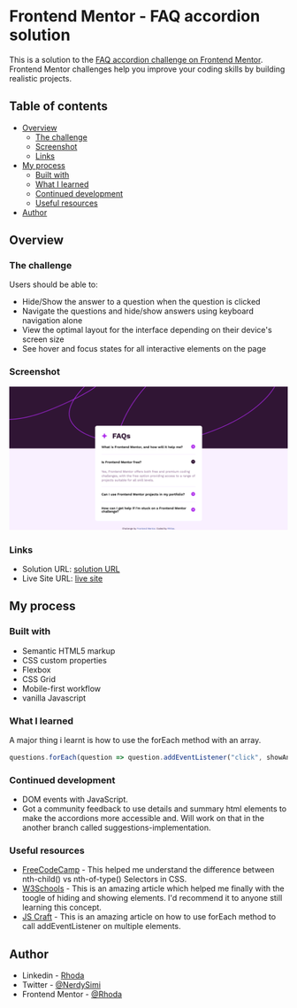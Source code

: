# Frontend Mentor - FAQ accordion solution

This is a solution to the [FAQ accordion challenge on Frontend Mentor](https://www.frontendmentor.io/challenges/faq-accordion-wyfFdeBwBz). Frontend Mentor challenges help you improve your coding skills by building realistic projects. 

## Table of contents

- [Overview](#overview)
  - [The challenge](#the-challenge)
  - [Screenshot](#screenshot)
  - [Links](#links)
- [My process](#my-process)
  - [Built with](#built-with)
  - [What I learned](#what-i-learned)
  - [Continued development](#continued-development)
  - [Useful resources](#useful-resources)
- [Author](#author)



## Overview

### The challenge

Users should be able to:

- Hide/Show the answer to a question when the question is clicked
- Navigate the questions and hide/show answers using keyboard navigation alone
- View the optimal layout for the interface depending on their device's screen size
- See hover and focus states for all interactive elements on the page

### Screenshot

![](./Screenshot.png)


### Links

- Solution URL: [solution URL](https://github.com/rh0se/faq-accordion-main)
- Live Site URL: [live site](https://rh0se.github.io/faq-accordion-main/)

## My process

### Built with

- Semantic HTML5 markup
- CSS custom properties
- Flexbox
- CSS Grid
- Mobile-first workflow
- vanilla Javascript

### What I learned

A major thing i learnt is how to use the forEach method with an array. 


```js
questions.forEach(question => question.addEventListener("click", showAnswer));
```


### Continued development

- DOM events with JavaScript.
- Got a community feedback to use details and summary html elements to make the accordions more accessible and. Will work on that in the another branch called suggestions-implementation.


### Useful resources

- [FreeCodeCamp](https://www.freecodecamp.org/news/nth-child-vs-nth-of-type-selector-in-css/#:~:text=nth%2Dchild()%20selects%20its,%3E%20%2C%20and%20.) - This helped me understand the difference between nth-child() vs nth-of-type() Selectors in CSS.
- [W3Schools](https://www.w3schools.com/howto/howto_js_toggle_hide_show.asp) - This is an amazing article which helped me finally with the toogle of hiding and showing elements. I'd recommend it to anyone still learning this concept.
- [JS Craft](https://www.js-craft.io/blog/using-addeventlistener-on-multiple-elements-in-javascript/) - This is an amazing article on how to use forEach method to call addEventListener on multiple elements.


## Author

- Linkedin - [Rhoda](https://www.linkedin.com/in/rhoda-ojetola)
- Twitter - [@NerdySimi](https://twitter.com/NerdySimi)
- Frontend Mentor - [@Rhoda](https://www.frontendmentor.io/profile/rh0se)

